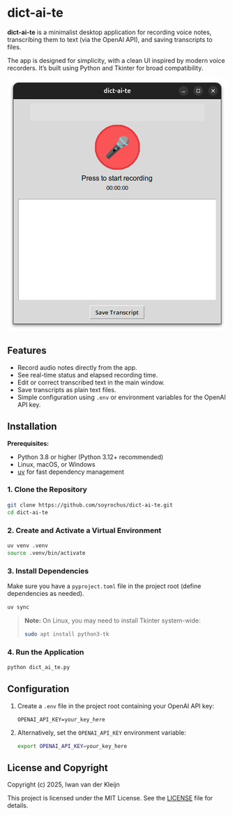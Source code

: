 # dict-ai-te

**dict-ai-te** is a minimalist desktop application for recording voice notes, transcribing them to text (via the OpenAI API), and saving transcripts to files.

The app is designed for simplicity, with a clean UI inspired by modern voice recorders. It’s built using Python and Tkinter for broad compatibility.

![Dict-ai-te windows](img/dict-ai-te-window.png)

## Features

* Record audio notes directly from the app.
* See real-time status and elapsed recording time.
* Edit or correct transcribed text in the main window.
* Save transcripts as plain text files.
* Simple configuration using `.env` or environment variables for the OpenAI API key.

## Installation

**Prerequisites:**

* Python 3.8 or higher (Python 3.12+ recommended)
* Linux, macOS, or Windows
* [uv](https://github.com/astral-sh/uv) for fast dependency management

### 1. Clone the Repository

```bash
git clone https://github.com/soyrochus/dict-ai-te.git
cd dict-ai-te
```

### 2. Create and Activate a Virtual Environment

```bash
uv venv .venv
source .venv/bin/activate
```

### 3. Install Dependencies

Make sure you have a `pyproject.toml` file in the project root (define dependencies as needed).

```bash
uv sync
```

> **Note:**
> On Linux, you may need to install Tkinter system-wide:
>
> ```sh
> sudo apt install python3-tk
> ```

### 4. Run the Application

```bash
python dict_ai_te.py
```

## Configuration

1. Create a `.env` file in the project root containing your OpenAI API key:

   ```dotenv
   OPENAI_API_KEY=your_key_here
   ```

2. Alternatively, set the `OPENAI_API_KEY` environment variable:

   ```bash
   export OPENAI_API_KEY=your_key_here
   ```


## License and Copyright

Copyright (c) 2025, Iwan van der Kleijn

This project is licensed under the MIT License. See the [LICENSE](LICENSE) file for details.
